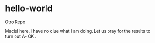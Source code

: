 # hello-world
Otro Repo

Maciel here, I have no clue what I am doing. Let us pray for the results to turn out A- OK . 
